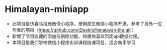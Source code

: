 # Himalayan-miniapp
* 此项目是仿喜马拉雅微信小程序，使用原生微信小程序开发，参考了另外一位作者的项目（https://github.com/iDestin/Himalayan-lite.git ）
* 新增了节目收藏的添加与删除功能、和猜你喜欢页面api数据对接。
* 本项目是我们学校微信小程序实训课程结课项目，适合新手学习

